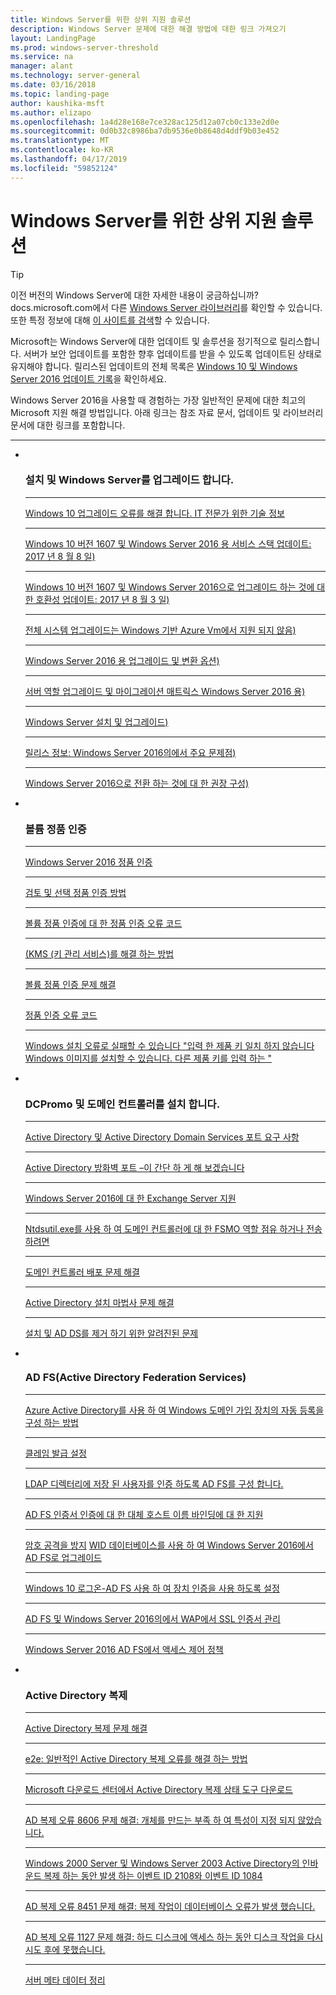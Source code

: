 ```yaml
---
title: Windows Server를 위한 상위 지원 솔루션
description: Windows Server 문제에 대한 해결 방법에 대한 링크 가져오기
layout: LandingPage
ms.prod: windows-server-threshold
ms.service: na
manager: alant
ms.technology: server-general
ms.date: 03/16/2018
ms.topic: landing-page
author: kaushika-msft
ms.author: elizapo
ms.openlocfilehash: 1a4d28e168e7ce328ac125d12a07cb0c133e2d0e
ms.sourcegitcommit: 0d0b32c8986ba7db9536e0b8648d4ddf9b03e452
ms.translationtype: MT
ms.contentlocale: ko-KR
ms.lasthandoff: 04/17/2019
ms.locfileid: "59852124"
---
```

# <a name="top-support-solutions-for-windows-server"></a>Windows Server를 위한 상위 지원 솔루션

>[!TIP]
> 이전 버전의 Windows Server에 대한 자세한 내용이 궁금하십니까? docs.microsoft.com에서 다른 [Windows Server 라이브러리](/previous-versions/windows/)를 확인할 수 있습니다. 또한 특정 정보에 대해 [이 사이트를 검색](https://docs.microsoft.com/search/index?search=Windows+Server&dataSource=previousVersions)할 수 있습니다.

Microsoft는 Windows Server에 대한 업데이트 및 솔루션을 정기적으로 릴리스합니다. 서버가 보안 업데이트를 포함한 향후 업데이트를 받을 수 있도록 업데이트된 상태로 유지해야 합니다. 릴리스된 업데이트의 전체 목록은 [Windows 10 및 Windows Server 2016 업데이트 기록](https://support.microsoft.com/en-us/help/4000825/windows-10-windows-server-2016-update-history)을 확인하세요.

Windows Server 2016을 사용할 때 경험하는 가장 일반적인 문제에 대한 최고의 Microsoft 지원 해결 방법입니다. 아래 링크는 참조 자료 문서, 업데이트 및 라이브러리 문서에 대한 링크를 포함합니다.

<HR />

<ul class="cardsF panelContent">
<li>
        <div class="cardSize">
            <div class="cardPadding">
                <div class="card">
                    <div class="cardImageOuter">
                        <div class="cardImage">
                            <img src="../media/i-troubleshoot.svg" alt="" />
                        </div>
                    </div>
                    <div class="cardText">
                        <h3>설치 및 Windows Server를 업그레이드 합니다.</h3>
<hr> 
                        <a href="\windows\deployment\upgrade\resolve-windows-10-upgrade-errors">Windows 10 업그레이드 오류를 해결 합니다. IT 전문가 위한 기술 정보</a>
<hr> 
                        <p><a href="https://support.microsoft.com/en-US/help/4035631">Windows 10 버전 1607 및 Windows Server 2016 용 서비스 스택 업데이트: 2017 년 8 월 8 일)</a></p>
<hr> 
                        <p><a href="https://support.microsoft.com/en-US/help/4033524">Windows 10 버전 1607 및 Windows Server 2016으로 업그레이드 하는 것에 대 한 호환성 업데이트: 2017 년 8 월 3 일)</a></p>
<hr>
                        <p><a href="https://support.microsoft.com/en-US/help/4014997">전체 시스템 업그레이드는 Windows 기반 Azure Vm에서 지원 되지 않음)</a></p>
<hr>
                        <p><a href="..\get-started\supported-upgrade-paths.md">Windows Server 2016 용 업그레이드 및 변환 옵션)</a></p>
<hr>
                       <p><a href="..\get-started\server-role-upgradeability-table.md">서버 역할 업그레이드 및 마이그레이션 매트릭스 Windows Server 2016 용)</a></p>
<hr>
                       <p><a href="..\get-started\installation-and-upgrade.md">Windows Server 설치 및 업그레이드)</a></p>
<hr>
                       <p><a href="..\get-started\windows-server-2016-ga-release-notes.md">릴리스 정보: Windows Server 2016의에서 주요 문제점)</a></p>
<hr>
                       <p><a href="..\get-started\recommendations-moving-to-server2016.md">Windows Server 2016으로 전환 하는 것에 대 한 권장 구성)</a></p>
                    </div>
                </div>
            </div>
        </div>
    </li>
<li>
 <div class="cardSize">
            <div class="cardPadding">
                <div class="card">
                    <div class="cardImageOuter">
                        <div class="cardImage">
                            <img src="../media/i-troubleshoot.svg" alt="" />
                        </div>
                    </div>
                    <div class="cardText">
                        <h3>볼륨 정품 인증</h3>
<hr> 
                        <a href="../get-started/server-2016-activation.md">Windows Server 2016 정품 인증</a>
<hr>
                        <p><a href="https://technet.microsoft.com/library/jj134256(ws.11).aspx">검토 및 선택 정품 인증 방법</a></p>
<hr>
                        <p><a href="https://technet.microsoft.com/library/dn502528.aspx">볼륨 정품 인증에 대 한 정품 인증 오류 코드</a></p>
<hr>
                        <p><a href="https://technet.microsoft.com/library/ee939272.aspx">(KMS (키 관리 서비스)를 해결 하는 방법</a></p>
<hr>
                        <p><a href="https://technet.microsoft.com/library/ff793439.aspx">볼륨 정품 인증 문제 해결</a></p>
<hr>                       
                        <p><a href="https://technet.microsoft.com/library/ff793399.aspx">정품 인증 오류 코드</a></p>
<hr>
                        <p><a href="https://support.microsoft.com/help/2796988/windows-8-or-windows-server-2012-installation-may-fail-with-error-mess">Windows 설치 오류로 실패할 수 있습니다 "입력 한 제품 키 일치 하지 않습니다 Windows 이미지를 설치할 수 있습니다. 다른 제품 키를 입력 하는 "</a></p>
                    </div>
                </div>
            </div>
        </div>
    </li>
<li>
 <div class="cardSize">
            <div class="cardPadding">
                <div class="card">
                    <div class="cardImageOuter">
                        <div class="cardImage">
                            <img src="../media/i-troubleshoot.svg" alt="" />
                        </div>
                    </div>
                    <div class="cardText">
                        <h3>DCPromo 및 도메인 컨트롤러를 설치 합니다.</h3>
<hr> 
                        <a href="https://technet.microsoft.com/library/dd772723(v=ws.10).aspx">Active Directory 및 Active Directory Domain Services 포트 요구 사항</a>
<hr>
                        <p> <a href="http://blogs.msmvps.com/acefekay/2011/11/01/active-directory-firewall-ports-let-s-try-to-make-this-simple/">Active Directory 방화벽 포트 –이 간단 하 게 해 보겠습니다</a></p>
<hr>
                        <p><a href="https://technet.microsoft.com/library/ff728623(v=exchg.150).aspx">Windows Server 2016에 대 한 Exchange Server 지원</a></p>
<hr>
                        <p><a href="https://support.microsoft.com/kb/255504">Ntdsutil.exe를 사용 하 여 도메인 컨트롤러에 대 한 FSMO 역할 점유 하거나 전송 하려면</a></p>
<hr>
                        <p><a href="../identity/ad-ds/deploy/troubleshooting-domain-controller-deployment.md">도메인 컨트롤러 배포 문제 해결</a></p>
<hr>
                        <p><a href="https://msdn.microsoft.com/library/bb727058.aspx">Active Directory 설치 마법사 문제 해결</a></p>
<hr>
                        <p><a href="https://technet.microsoft.com/library/cc754463(v=ws.10).aspx">설치 및 AD DS를 제거 하기 위한 알려진된 문제</a></p>
                      </div>
                 </div>
            </div>
        </div>
    </li>
<li>
 <div class="cardSize">
            <div class="cardPadding">
                <div class="card">
                    <div class="cardImageOuter">
                        <div class="cardImage">
                            <img src="../media/i-troubleshoot.svg" alt="" />
                        </div>
                    </div>
                    <div class="cardText">
                        <h3>AD FS(Active Directory Federation Services)</h3>
<hr> 
                        <a href="/azure/active-directory/active-directory-conditional-access-automatic-device-registration-setup">Azure Active Directory를 사용 하 여 Windows 도메인 가입 장치의 자동 등록을 구성 하는 방법</a>
<hr>
                        <p><a href="/azure/active-directory/device-management-hybrid-azuread-joined-devices-setup#step-2-setup-issuance-of-claims">클레임 발급 설정</a></p>
<hr>  
                        <p><a href="../identity/ad-fs/operations/configure-ad-fs-to-authenticate-users-stored-in-ldap-directories.md">LDAP 디렉터리에 저장 된 사용자를 인증 하도록 AD FS를 구성 합니다.</a></p>
<hr>
                        <p><a href="../identity/ad-fs/operations/ad-fs-support-for-alternate-hostname-binding-for-certificate-authentication.md">AD FS 인증서 인증에 대 한 대체 호스트 이름 바인딩에 대 한 지원</a></p>
<hr>
                        <p><a href="https://blogs.technet.microsoft.com/tspring/2017/01/20/federated-to-microsoft-cloud-and-account-lockouts/">암호 공격을 방지</a>
                        <a href="../identity/ad-fs/deployment/upgrading-to-ad-fs-in-windows-server-2016.md">WID 데이터베이스를 사용 하 여 Windows Server 2016에서 AD FS로 업그레이드</a></p>
<hr>
                        <p><a href="../identity/ad-fs/operations/configure-device-based-conditional-access-on-premises.md">Windows 10 로그온-AD FS 사용 하 여 장치 인증을 사용 하도록 설정</a></p>
<hr>
                        <p><a href="../identity/ad-fs/operations/manage-ssl-certificates-ad-fs-wap-2016.md">AD FS 및 Windows Server 2016의에서 WAP에서 SSL 인증서 관리</a></p>
<hr>
                        <p><a href="../identity/ad-fs/operations/access-control-policies-in-ad-fs.md">Windows Server 2016 AD FS에서 액세스 제어 정책</a></p>
                      </div>
                 </div>
            </div>
        </div>
    </li>
<li>
 <div class="cardSize">
            <div class="cardPadding">
                <div class="card">
                    <div class="cardImageOuter">
                        <div class="cardImage">
                            <img src="../media/i-troubleshoot.svg" alt="" />
                        </div>
                    </div>
                    <div class="cardText">
                        <h3>Active Directory 복제</h3>
<hr> 
                         <a href="../identity/ad-ds/manage/troubleshoot/troubleshooting-active-directory-replication-problems.md">Active Directory 복제 문제 해결</a>
<hr>
                         <a href="https://www.microsoft.com/en-in/download/details.aspx?id=30005">e2e: 일반적인 Active Directory 복제 오류를 해결 하는 방법</a>
<hr>
                         <a href="https://support.microsoft.com/kb/3108513">Microsoft 다운로드 센터에서 Active Directory 복제 상태 도구 다운로드</a>
<hr>
                         <a href="https://support.microsoft.com/kb/2028495">AD 복제 오류 8606 문제 해결: 개체를 만드는 부족 하 여 특성이 지정 되지 않았습니다.</a></p>
<hr>
                         <a href="https://support.microsoft.com/kb/837932">Windows 2000 Server 및 Windows Server 2003 Active Directory의 인바운드 복제 하는 동안 발생 하는 이벤트 ID 2108와 이벤트 ID 1084</a>
<hr>
                         <a href="https://support.microsoft.com/kb/2645996">AD 복제 오류 8451 문제 해결: 복제 작업이 데이터베이스 오류가 발생 했습니다.</a>
<hr>
                         <a href="https://support.microsoft.com/kb/2025726">AD 복제 오류 1127 문제 해결: 하드 디스크에 액세스 하는 동안 디스크 작업을 다시 시도 후에 못했습니다.</a>
<hr>
                         <a href="https://technet.microsoft.com/library/cc816907.aspx">서버 메타 데이터 정리</a>
                    </div>
                </div>
            </div>
        </div>
    </li>
</ul>
